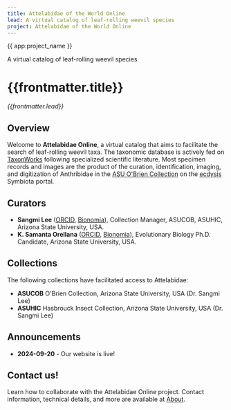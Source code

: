 ```yaml
---
title: Attelabidae of the World Online
lead: A virtual catalog of leaf-rolling weevil species
project: Attelabidae of the World Online
---
```


<div class="flex flex-col justify-center items-center w-full h-full bg-black bg-opacity-25 text-white gap-4 px-4 box-border bg-hyp">
    <span class="text-4xl font-medium">{{ app:project_name }}</span>
    <p class="text-lg sm:text-xl">A virtual catalog of leaf-rolling weevil species</p>
    <div class="mx-auto flex flex-col items-center mt-6 sm:mt-10 w-full ">
      <autocomplete-otu class="w-full sm:w-96 text-base-content ml-2 sm:ml-0" placeholder="Search by taxon name" autofocus/>
    </em>
    </div>
  </div>
   
<div class="container mx-auto my-8 px-4 md:px-0 box-border">
  
# {{frontmatter.title}}
_{{frontmatter.lead}}_

## Overview
Welcome to **Attelabidae Online**, a virtual catalog that aims to facilitate the search of leaf-rolling weevil taxa. The taxonomic database is actively fed on [TaxonWorks](https://taxonworks.org) following specialized scientific literature. Most specimen records and images are the product of the curation, identification, imaging, and digitization of Anthribidae in the [ASU O'Brien Collection](https://ecdysis.org/collections/misc/collprofiles.php?collid=2) on the [ecdysis](https://ecdysis.org) Symbiota portal.  

## Curators

* **Sangmi Lee** ([ORCID](https://orcid.org/0000-0002-9636-8242), [Bionomia](https://bionomia.net/0000-0002-9636-8242)), Collection Manager, ASUCOB, ASUHIC, Arizona State University, USA.
* **K. Samanta Orellana** ([ORCID](https://orcid.org/0000-0002-4098-5823), [Bionomia](https://bionomia.net/0000-0002-4098-5823)), Evolutionary Biology Ph.D. Candidate, Arizona State University, USA.

## Collections 

The following collections have facilitated access to Attelabidae:

* **ASUCOB**  O'Brien Collection, Arizona State University, USA (Dr. Sangmi Lee)
* **ASUHIC**  Hasbrouck Insect Collection, Arizona State University, USA (Dr. Sangmi Lee)
  
## Announcements
* **2024-09-20** - Our website is live!

## Contact us!
Learn how to collaborate with the Attelabidae Online project. Contact information, technical details, and more are available at [About](/about).

